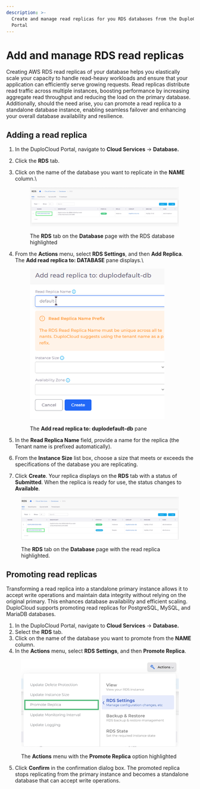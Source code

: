 ```yaml
---
description: >-
  Create and manage read replicas for you RDS databases from the DuploCloud
  Portal
---
```


# Add and manage RDS read replicas

Creating AWS RDS read replicas of your database helps you elastically scale your capacity to handle read-heavy workloads and ensure that your application can efficiently serve growing requests. Read replicas distribute read traffic across multiple instances, boosting performance by increasing aggregate read throughput and reducing the load on the primary database. Additionally, should the need arise, you can promote a read replica to a standalone database instance, enabling seamless failover and enhancing your overall database availability and resilience.

## Adding a read replica

1. In the DuploCloud Portal, navigate to **Cloud Services** -> **Database.**
2. Click the **RDS** tab.
3.  Click on the name of the database you want to replicate in the **NAME** column.\


    <figure><img src="../../../../../.gitbook/assets/screenshot-nimbusweb.me-2024.02.19-17_36_03.png" alt=""><figcaption><p>The <strong>RDS</strong> tab on the <strong>Database</strong> page with the RDS database highlighted</p></figcaption></figure>
4.  From the **Actions** menu, select **RDS Settings**, and then **Add Replica**. The **Add read replica to: DATABASE** pane displays.\


    <div align="left">

    <figure><img src="../../../../../.gitbook/assets/prefix1.png" alt="" width="361"><figcaption><p>The <strong>Add read replica to: duplodefault-db</strong> pane</p></figcaption></figure>

    </div>
5. In the **Read Replica Name** field, provide a name for the replica (the Tenant name is prefixed automatically).
6. From the **Instance Size** list box, choose a size that meets or exceeds the specifications of the database you are replicating.
7. Click **Create**. Your replica displays on the **RDS** tab with a status of **Submitted**. When the replica is ready for use, the status changes to **Available**.

<figure><img src="../../../../../.gitbook/assets/screenshot-nimbusweb.me-2024.02.19-17_39_36.png" alt=""><figcaption><p>The <strong>RDS</strong> tab on the <strong>Database</strong> page with the read replica highlighted. </p></figcaption></figure>

## Promoting read replicas

Transforming a read replica into a standalone primary instance allows it to accept write operations and maintain data integrity without relying on the original primary. This enhances database availability and efficient scaling. DuploCloud supports promoting read replicas for PostgreSQL, MySQL, and MariaDB databases.&#x20;

1. In the DuploCloud Portal, navigate to **Cloud Services** -> **Database.**
2. Select the **RDS** tab.
3. Click on the name of the database you want to promote from the **NAME** column.
4. In the **Actions** menu, select **RDS Settings**, and then **Promote Replica**.

<div align="left">

<figure><img src="../../../../../.gitbook/assets/promote replica.png" alt="" width="511"><figcaption><p>The <strong>Actions</strong> menu with the <strong>Promote Replica</strong> option highlighted</p></figcaption></figure>

</div>

5. Click **Confirm** in the confirmation dialog box. The promoted replica stops replicating from the primary instance and becomes a standalone database that can accept write operations.

